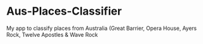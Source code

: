 # Aus-Places-Classifier
My app to classify places from Australia (Great Barrier, Opera House, Ayers Rock, Twelve Apostles &amp; Wave Rock
